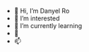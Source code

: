 - 👋 Hi, I’m Danyel Ro
- 👀 I’m interested
- 🌱 I’m currently learning 
- 💞️ 
- 📫 

<!---
DanyelRo/DanyelRo is a ✨ special ✨ repository because its `README.md` (this file) appears on your GitHub profile.
You can click the Preview link to take a look at your changes.
--->
